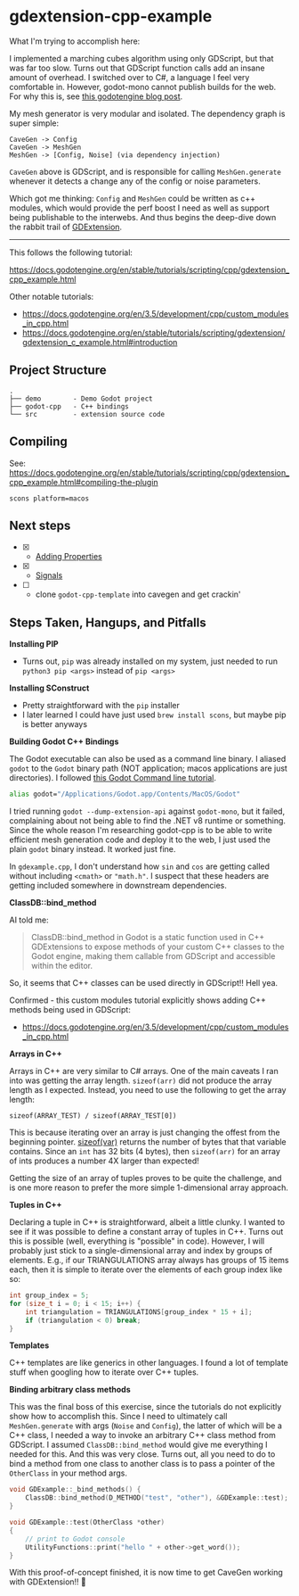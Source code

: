 # gdextension-cpp-example

What I'm trying to accomplish here:

I implemented a marching cubes algorithm using only GDScript, but that was far too slow. Turns out that GDScript function calls add an insane amount of overhead. I switched over to C#, a language I feel very comfortable in. However, godot-mono cannot publish builds for the web. For why this is, see [this godotengine blog post](https://godotengine.org/article/platform-state-in-csharp-for-godot-4-2/#web).

My mesh generator is very modular and isolated. The dependency graph is super simple:

```
CaveGen -> Config
CaveGen -> MeshGen
MeshGen -> [Config, Noise] (via dependency injection)
```

`CaveGen` above is GDScript, and is responsible for calling `MeshGen.generate` whenever it detects a change any of the config or noise parameters.

Which got me thinking: `Config` and `MeshGen` could be written as c++ modules, which would provide the perf boost I need as well as support being publishable to the interwebs. And thus begins the deep-dive down the rabbit trail of [GDExtension](https://docs.godotengine.org/en/stable/tutorials/scripting/gdextension/index.html).

---

This follows the following tutorial:

https://docs.godotengine.org/en/stable/tutorials/scripting/cpp/gdextension_cpp_example.html

Other notable tutorials:

- https://docs.godotengine.org/en/3.5/development/cpp/custom_modules_in_cpp.html
- https://docs.godotengine.org/en/stable/tutorials/scripting/gdextension/gdextension_c_example.html#introduction

## Project Structure

```
.
├── demo        - Demo Godot project
├── godot-cpp   - C++ bindings
└── src         - extension source code
```

## Compiling

See: https://docs.godotengine.org/en/stable/tutorials/scripting/cpp/gdextension_cpp_example.html#compiling-the-plugin

```
scons platform=macos
```

## Next steps

- [x] - [Adding Properties](https://docs.godotengine.org/en/stable/tutorials/scripting/cpp/gdextension_cpp_example.html#adding-properties)
- [x] - [Signals](https://docs.godotengine.org/en/stable/tutorials/scripting/cpp/gdextension_cpp_example.html#signals)
- [ ] - clone `godot-cpp-template` into cavegen and get crackin'

## Steps Taken, Hangups, and Pitfalls

**Installing PIP**

- Turns out, `pip` was already installed on my system, just needed to run `python3 pip <args>` instead of `pip <args>`

**Installing SConstruct**

- Pretty straightforward with the `pip` installer
- I later learned I could have just used `brew install scons`, but maybe pip is better anyways

**Building Godot C++ Bindings**

The Godot executable can also be used as a command line binary. I aliased `godot` to the `Godot` binary path (NOT application; macos applications are just directories). I followed [this Godot Command line tutorial](https://docs.godotengine.org/en/latest/tutorials/editor/command_line_tutorial.html).

```bash
alias godot="/Applications/Godot.app/Contents/MacOS/Godot"
```

I tried running `godot --dump-extension-api` against `godot-mono`, but it failed, complaining about not being able to find the .NET v8 runtime or something. Since the whole reason I'm researching godot-cpp is to be able to write efficient mesh generation code and deploy it to the web, I just used the plain `godot` binary instead. It worked just fine.

In `gdexample.cpp`, I don't understand how `sin` and `cos` are getting called without including `<cmath>` or `"math.h"`. I suspect that these headers are getting included somewhere in downstream dependencies.

**ClassDB::bind_method**

AI told me:

> ClassDB::bind_method in Godot is a static function used in C++ GDExtensions to expose methods of your custom C++ classes to the Godot engine, making them callable from GDScript and accessible within the editor.

So, it seems that C++ classes can be used directly in GDScript!! Hell yea.

Confirmed - this custom modules tutorial explicitly shows adding C++ methods being used in GDScript:

- https://docs.godotengine.org/en/3.5/development/cpp/custom_modules_in_cpp.html


**Arrays in C++**

Arrays in C++ are very similar to C# arrays. One of the main caveats I ran into was getting the array length. `sizeof(arr)` did not produce the array length as I expected. Instead, you need to use the following to get the array length:

```
sizeof(ARRAY_TEST) / sizeof(ARRAY_TEST[0])
```

This is because iterating over an array is just changing the offest from the beginning pointer. [sizeof(var)](https://www.geeksforgeeks.org/cpp/cpp-sizeof-operator/) returns the number of bytes that that variable contains. Since an `int` has 32 bits (4 bytes), then `sizeof(arr)` for an array of ints produces a number 4X larger than expected!

Getting the size of an array of tuples proves to be quite the challenge, and is one more reason to prefer the more simple 1-dimensional array approach.


**Tuples in C++**

Declaring a tuple in C++ is straightforward, albeit a little clunky. I wanted to see if it was possible to define a constant array of tuples in C++. Turns out this is possible (well, everything is "possible" in code). However, I will probably just stick to a single-dimensional array and index by groups of elements. E.g., if our TRIANGULATIONS array always has groups of 15 items each, then it is simple to iterate over the elements of each group index like so:

```c++
int group_index = 5;
for (size_t i = 0; i < 15; i++) {
    int triangulation = TRIANGULATIONS[group_index * 15 + i];
    if (triangulation < 0) break;
}
```


**Templates**

C++ templates are like generics in other languages. I found a lot of template stuff when googling how to iterate over C++ tuples.


**Binding arbitrary class methods**

This was the final boss of this exercise, since the tutorials do not explicitly show how to accomplish this. Since I need to ultimately call `MeshGen.generate` with args (`Noise` and `Config`), the latter of which will be a C++ class, I needed a way to invoke an arbitrary C++ class method from GDScript. I assumed `ClassDB::bind_method` would give me everything I needed for this. And this was very close. Turns out, all you need to do to bind a method from one class to another class is to pass a pointer of the `OtherClass` in your method args.

```c++
void GDExample::_bind_methods() {
    ClassDB::bind_method(D_METHOD("test", "other"), &GDExample::test);
}

void GDExample::test(OtherClass *other)
{
    // print to Godot console
    UtilityFunctions::print("hello " + other->get_word());
}
```

With this proof-of-concept finished, it is now time to get CaveGen working with GDExtension!! 🚀
